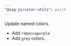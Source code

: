 ```yaml
---
"@zag-js/color-utils": patch
---
```


Update named colors.

- Add `rebeccapurple`
- Add `grey` colors.
